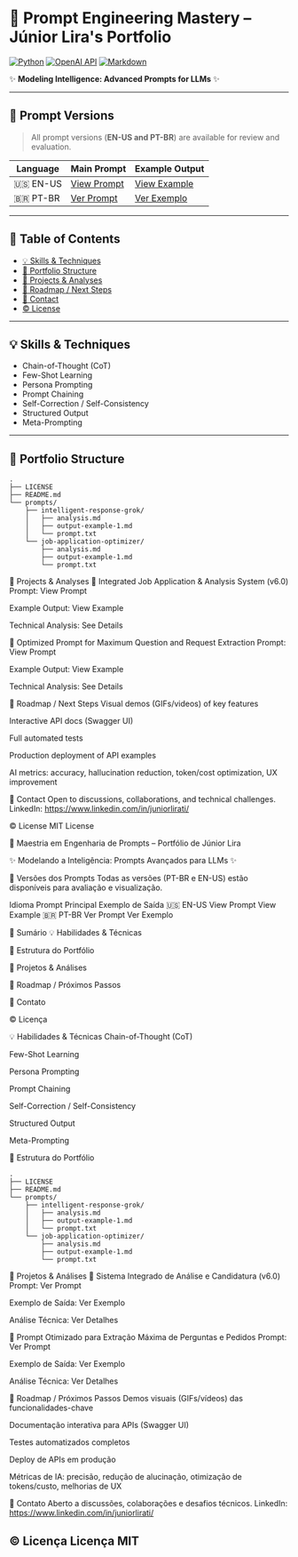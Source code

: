 # 🌟 Prompt Engineering Mastery – Júnior Lira's Portfolio

[![Python](https://img.shields.io/badge/Python-3776AB?style=for-the-badge&logo=python&logoColor=white)](https://www.python.org/)
[![OpenAI API](https://img.shields.io/badge/OpenAI_API-412991?style=for-the-badge&logo=openai&logoColor=white)](https://openai.com/docs/api-reference)
[![Markdown](https://img.shields.io/badge/Made%20with-Markdown-000000.svg?style=for-the-badge)](https://www.markdownguide.org/)

✨ **Modeling Intelligence: Advanced Prompts for LLMs** ✨

---

## 📑 Prompt Versions

> All prompt versions (**EN-US and PT-BR**) are available for review and evaluation.

| Language | Main Prompt | Example Output |
|----------|-------------|---------------|
| 🇺🇸 EN-US | [View Prompt](prompts/job-application-optimizer/prompt.txt) | [View Example](prompts/job-application-optimizer/output-example-1.md) |
| 🇧🇷 PT-BR | [Ver Prompt](prompts/job-application-optimizer/prompt.txt) | [Ver Exemplo](prompts/job-application-optimizer/output-example-1.md) |

---

## 📝 Table of Contents

- [💡 Skills & Techniques](#skills--techniques)
- [📂 Portfolio Structure](#portfolio-structure)
- [🎯 Projects & Analyses](#projects--analyses)
- [🚀 Roadmap / Next Steps](#roadmap--next-steps)
- [🤝 Contact](#contact)
- [© License](#license)

---

## 💡 Skills & Techniques

- Chain-of-Thought (CoT)
- Few-Shot Learning
- Persona Prompting
- Prompt Chaining
- Self-Correction / Self-Consistency
- Structured Output
- Meta-Prompting

---

## 📂 Portfolio Structure

```
.
├── LICENSE
├── README.md
└── prompts/
    ├── intelligent-response-grok/
    │   ├── analysis.md
    │   ├── output-example-1.md
    │   └── prompt.txt
    └── job-application-optimizer/
        ├── analysis.md
        ├── output-example-1.md
        └── prompt.txt
```

🎯 Projects & Analyses
🚀 Integrated Job Application & Analysis System (v6.0)
Prompt: View Prompt

Example Output: View Example

Technical Analysis: See Details

🧠 Optimized Prompt for Maximum Question and Request Extraction
Prompt: View Prompt

Example Output: View Example

Technical Analysis: See Details

🚀 Roadmap / Next Steps
Visual demos (GIFs/videos) of key features

Interactive API docs (Swagger UI)

Full automated tests

Production deployment of API examples

AI metrics: accuracy, hallucination reduction, token/cost optimization, UX improvement

🤝 Contact
Open to discussions, collaborations, and technical challenges.
LinkedIn: https://www.linkedin.com/in/juniorlirati/

© License
MIT License

🌟 Maestria em Engenharia de Prompts – Portfólio de Júnior Lira




✨ Modelando a Inteligência: Prompts Avançados para LLMs ✨

📑 Versões dos Prompts
Todas as versões (PT-BR e EN-US) estão disponíveis para avaliação e visualização.

Idioma	Prompt Principal	Exemplo de Saída
🇺🇸 EN-US	View Prompt	View Example
🇧🇷 PT-BR	Ver Prompt	Ver Exemplo

📝 Sumário
💡 Habilidades & Técnicas

📂 Estrutura do Portfólio

🎯 Projetos & Análises

🚀 Roadmap / Próximos Passos

🤝 Contato

© Licença

💡 Habilidades & Técnicas
Chain-of-Thought (CoT)

Few-Shot Learning

Persona Prompting

Prompt Chaining

Self-Correction / Self-Consistency

Structured Output

Meta-Prompting

📂 Estrutura do Portfólio
```
.
├── LICENSE
├── README.md
└── prompts/
    ├── intelligent-response-grok/
    │   ├── analysis.md
    │   ├── output-example-1.md
    │   └── prompt.txt
    └── job-application-optimizer/
        ├── analysis.md
        ├── output-example-1.md
        └── prompt.txt
```
🎯 Projetos & Análises
🚀 Sistema Integrado de Análise e Candidatura (v6.0)
Prompt: Ver Prompt

Exemplo de Saída: Ver Exemplo

Análise Técnica: Ver Detalhes

🧠 Prompt Otimizado para Extração Máxima de Perguntas e Pedidos
Prompt: Ver Prompt

Exemplo de Saída: Ver Exemplo

Análise Técnica: Ver Detalhes

🚀 Roadmap / Próximos Passos
Demos visuais (GIFs/vídeos) das funcionalidades-chave

Documentação interativa para APIs (Swagger UI)

Testes automatizados completos

Deploy de APIs em produção

Métricas de IA: precisão, redução de alucinação, otimização de tokens/custo, melhorias de UX

🤝 Contato
Aberto a discussões, colaborações e desafios técnicos.
LinkedIn: https://www.linkedin.com/in/juniorlirati/

© Licença
Licença MIT
---
